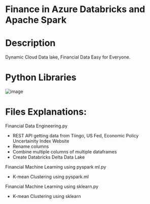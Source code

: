 # Finance in Azure Databricks and Apache Spark


# Description
Dynamic Cloud Data lake, Financial Data Easy for Everyone.

# Python Libraries 

![image](https://user-images.githubusercontent.com/70860455/152734547-d4aed8a8-21de-4b49-8b47-82c355de4f2c.png)


# Files Explanations:

Financial Data Engineering.py

- REST API getting data from Tiingo, US Fed, Economic Policy Uncertainity Index Website
- Rename columns
- Combine multiple columns of multiple dataframes
- Create Databricks Delta Data Lake


Financial Machine Learning using pyspark ml.py

- K-mean Clustering using pyspark.ml


Financial Machine Learning using sklearn.py

- K-mean Clustering using sklearn
